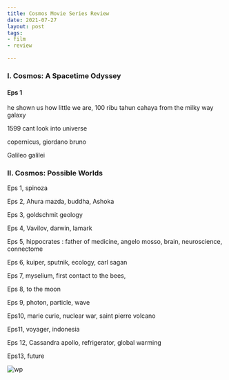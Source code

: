 ```yaml
---
title: Cosmos Movie Series Review 
date: 2021-07-27
layout: post
tags:  
- film
- review

---
```


### I. Cosmos: A Spacetime Odyssey 

#### Eps 1

he shown us how little we are, 100 ribu tahun cahaya from the milky way galaxy

1599 cant look into universe

copernicus, giordano bruno

Galileo galilei


### II. Cosmos: Possible Worlds

Eps 1, spinoza

Eps 2, Ahura mazda, buddha, Ashoka

Eps 3, goldschmit geology

Eps 4, Vavilov, darwin, lamark

Eps 5, hippocrates : father of medicine, angelo mosso, brain, neuroscience, connectome

Eps 6, kuiper, sputnik, ecology, carl sagan

Eps 7, myselium, first contact to the bees, 

Eps 8, to the moon

Eps 9, photon, particle, wave

Eps10, marie curie, nuclear war, saint pierre volcano

Eps11, voyager, indonesia

Eps 12, Cassandra apollo, refrigerator, global warming

Eps13, future

![wp](https://p4.wallpaperbetter.com/wallpaper/263/825/177/cosmos-a-spacetime-odyssey-tv-shows-wallpaper-preview.jpg)

